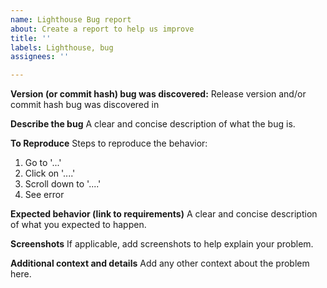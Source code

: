 ```yaml
---
name: Lighthouse Bug report
about: Create a report to help us improve
title: ''
labels: Lighthouse, bug
assignees: ''

---
```


**Version (or commit hash) bug was discovered:**
Release version and/or commit hash bug was discovered in

**Describe the bug**
A clear and concise description of what the bug is.

**To Reproduce**
Steps to reproduce the behavior:
1. Go to '...'
2. Click on '....'
3. Scroll down to '....'
4. See error

**Expected behavior (link to requirements)**
A clear and concise description of what you expected to happen.

**Screenshots**
If applicable, add screenshots to help explain your problem.

**Additional context and details**
Add any other context about the problem here.
